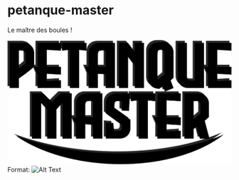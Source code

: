 # petanque-master
Le maître des boules !

![Petanque Master Logo](img/website/petanque-master-logo.png)
Format: ![Alt Text](url)

